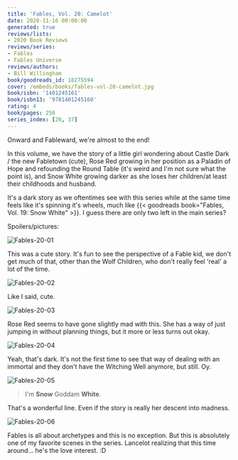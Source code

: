 ```yaml
---
title: 'Fables, Vol. 20: Camelot'
date: 2020-11-16 00:00:00
generated: true
reviews/lists:
- 2020 Book Reviews
reviews/series:
- Fables
- Fables Universe
reviews/authors:
- Bill Willingham
book/goodreads_id: 18275594
cover: /embeds/books/fables-vol-20-camelot.jpg
book/isbn: '1401245161'
book/isbn13: '9781401245160'
rating: 4
book/pages: 256
series_index: [20, 37]
---
```

Onward and Fableward, we're almost to the end!  

In this volume, we have the story of a little girl wondering about Castle Dark / the new Fabletown (cute), Rose Red growing in her position as a Paladin of Hope and refounding the Round Table (it's weird and I'm not sure what the point is), and Snow White growing darker as she loses her children/at least their childhoods and husband.  

<!--more-->

It's a dark story as we oftentimes see with this series while at the same time feels like it's spinning it's wheels, much like {{< goodreads book="Fables, Vol. 19: Snow White" >}}. I guess there are only two left in the main series?  

Spoilers/pictures:  

![Fables-20-01](/embeds/books/attachments/fables-20-01.jpg)  

This was a cute story. It's fun to see the perspective of a Fable kid, we don't get much of that, other than the Wolf Children, who don't really feel 'real' a lot of the time.  

![Fables-20-02](/embeds/books/attachments/fables-20-02.jpg)  

Like I said, cute.  

![Fables-20-03](/embeds/books/attachments/fables-20-03.jpg)  

Rose Red seems to have gone slightly mad with this. She has a way of just jumping in without planning things, but it more or less turns out okay.  

![Fables-20-04](/embeds/books/attachments/fables-20-04.jpg)  

Yeah, that's dark. It's not the first time to see that way of dealing with an immortal and they don't have the Witching Well anymore, but still. Oy.  

![Fables-20-05](/embeds/books/attachments/fables-20-05.jpg)  

> I'm **Snow** Goddam **White**.

That's a wonderful line. Even if the story is really her descent into madness.  

![Fables-20-06](/embeds/books/attachments/fables-20-06.jpg)  

Fables is all about archetypes and this is no exception. But this is absolutely one of my favorite scenes in the series. Lancelot realizing that this time around... he's the love interest. :D